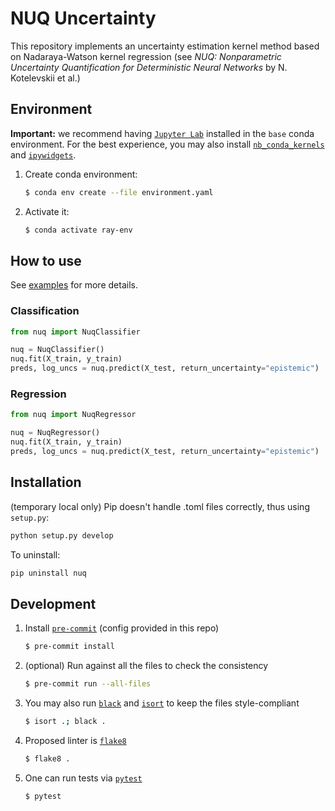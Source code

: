 # NUQ Uncertainty

This repository implements an uncertainty estimation kernel method based on Nadaraya-Watson kernel regression (see *NUQ: Nonparametric Uncertainty Quantification for Deterministic Neural Networks* by N. Kotelevskii et al.)

## Environment

**Important:** we recommend having [`Jupyter Lab`](https://jupyterlab.readthedocs.io/en/stable/getting_started/installation.html) installed in the `base` conda environment. For the best experience, you may also install [`nb_conda_kernels`](https://github.com/Anaconda-Platform/nb_conda_kernels) and [`ipywidgets`](https://ipywidgets.readthedocs.io/en/latest/user_install.html#installing-in-jupyterlab-3-0).

1. Create conda environment:
   ```bash
   $ conda env create --file environment.yaml
   ```
2. Activate it:
   ```bash
   $ conda activate ray-env
   ```

## How to use
See [examples](examples/example.ipynb) for more details.

### Classification
```python
from nuq import NuqClassifier

nuq = NuqClassifier()
nuq.fit(X_train, y_train)
preds, log_uncs = nuq.predict(X_test, return_uncertainty="epistemic")
```

### Regression
```python
from nuq import NuqRegressor

nuq = NuqRegressor()
nuq.fit(X_train, y_train)
preds, log_uncs = nuq.predict(X_test, return_uncertainty="epistemic")
```

## Installation
(temporary local only)
Pip doesn't handle .toml files correctly, thus using `setup.py`:
```bash
python setup.py develop
```

To uninstall:
```bash
pip uninstall nuq
```

## Development

1. Install [`pre-commit`](https://pre-commit.com/#3-install-the-git-hook-scripts) (config provided in this repo)
   ```bash
   $ pre-commit install
   ```
2. (optional) Run against all the files to check the consistency
   ```bash
   $ pre-commit run --all-files
   ```
3. You may also run [`black`](https://github.com/psf/black) and [`isort`](https://github.com/PyCQA/isort) to keep the files style-compliant
   ```bash
   $ isort .; black .
   ```
4. Proposed linter is [`flake8`](https://flake8.pycqa.org/en/latest/)
   ```bash
   $ flake8 .
   ```
5. One can run tests via [`pytest`](https://pytest.org/)
   ```bash
   $ pytest
   ```
